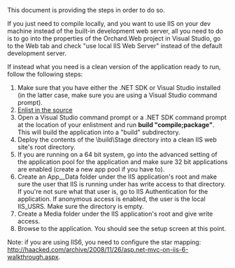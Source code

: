 This document is providing the steps in order to do so.

If you just need to compile locally, and you want to use IIS on your dev machine instead of
the built-in development web server, all you need to do is to go into the properties of
the Orchard.Web project in Visual Studio, go to the Web tab and check "use local IIS Web Server"
instead of the default development server.

If instead what you need is a clean version of the application ready to run, follow the following steps:

1. Make sure that you have either the .NET SDK or Visual Studio installed
(in the latter case, make sure you are using a Visual Studio command prompt).
2. [Enlist in the source](http://orchardproject.net/docs/Setting-up-a-source-enlistment.ashx)
3. Open a Visual Studio command prompt or a .NET SDK command prompt at the location of your enlistment
and run **build "compile;package"**. This will build the application into a "build" subdirectory.
4. Deploy the contents of the \build\Stage directory into a clean IIS web site's root directory.
5. If you are running on a 64 bit system, go into the advanced setting of the application pool
for the application and make sure 32 bit applications are enabled (create a new app pool if you have to).
6. Create an App__Data folder under the IIS application's root and make sure the user that
IIS is running under has write access to that directory. If you're not sure what that user is,
go to IIS Authentication for the application. If anonymous access is enabled, the user is the local IIS_USRS.
Make sure the directory is empty.
7. Create a Media folder under the IIS application's root and give write access.
8. Browse to the application. You should see the setup screen at this point.

Note: if you are using IIS6, you need to configure the star mapping: <http://haacked.com/archive/2008/11/26/asp.net-mvc-on-iis-6-walkthrough.aspx>.
